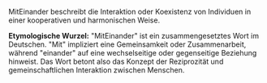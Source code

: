 MitEinander beschreibt die Interaktion oder Koexistenz von Individuen in einer kooperativen und harmonischen Weise.

**Etymologische Wurzel:** "MitEinander" ist ein zusammengesetztes Wort im Deutschen. "Mit" impliziert eine Gemeinsamkeit oder Zusammenarbeit, während "einander" auf eine wechselseitige oder gegenseitige Beziehung hinweist. Das Wort betont also das Konzept der Reziprozität und gemeinschaftlichen Interaktion zwischen Menschen.